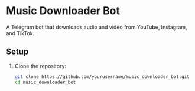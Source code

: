 # Music Downloader Bot

A Telegram bot that downloads audio and video from YouTube, Instagram, and TikTok.

## Setup

1. Clone the repository:
   ```bash
   git clone https://github.com/yourusername/music_downloader_bot.git
   cd music_downloader_bot